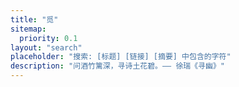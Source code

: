```yaml
---
title: "觅"
sitemap:
  priority: 0.1
layout: "search"
placeholder: "搜索: [标题] [链接] [摘要] 中包含的字符"
description: "问酒竹篱深，寻诗土花碧。—— 徐瑞《寻幽》"
---
```

